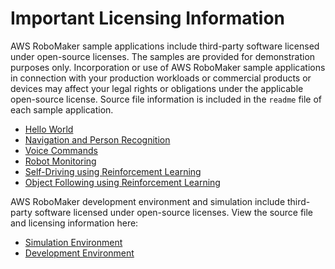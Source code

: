 # Important Licensing Information<a name="gs-info"></a>

AWS RoboMaker sample applications include third\-party software licensed under open\-source licenses\. The samples are provided for demonstration purposes only\. Incorporation or use of AWS RoboMaker sample applications in connection with your production workloads or commercial products or devices may affect your legal rights or obligations under the applicable open\-source license\. Source file information is included in the `readme` file of each sample application\.
+ [Hello World](https://github.com/aws-robotics/aws-robomaker-sample-application-helloworld)
+ [Navigation and Person Recognition](https://github.com/aws-robotics/aws-robomaker-sample-application-persondetection)
+ [Voice Commands](https://github.com/aws-robotics/aws-robomaker-sample-application-voiceinteraction)
+ [Robot Monitoring](https://github.com/aws-robotics/aws-robomaker-sample-application-cloudwatch)
+ [Self\-Driving using Reinforcement Learning](https://github.com/aws-robotics/aws-robomaker-sample-application-deepracer)
+ [Object Following using Reinforcement Learning](https://github.com/aws-robotics/aws-robomaker-sample-application-objecttracker)

AWS RoboMaker development environment and simulation include third\-party software licensed under open\-source licenses\. View the source file and licensing information here: 
+ [Simulation Environment](https://s3.console.aws.amazon.com/s3/buckets/aws-robomaker-dependent-libraries-sources/simulation-environment/?region=us-west-2&tab=overview)
+ [Development Environment](https://s3.console.aws.amazon.com/s3/buckets/aws-robomaker-dependent-libraries-sources/development-environment/?region=us-west-2&tab=overview)